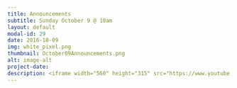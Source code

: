 ```yaml
---
title: Announcements
subtitle: Sunday October 9 @ 10am
layout: default
modal-id: 29
date: 2016-10-09
img: white_pixel.png
thumbnail: October09Announcements.png
alt: image-alt
project-date:
description: <iframe width="560" height="315" src="https://www.youtube.com/embed/tTAna-90Eew" frameborder="0" allowfullscreen></iframe>
---
```

